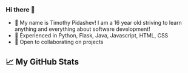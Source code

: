 ### Hi there 👋
- :adult: My name is Timothy Pidashev! I am a 16 year old striving to learn anything and everything about software development!
- :evergreen_tree: Experienced in Python, Flask, Java, Javascript, HTML, CSS
- 👯 Open to collaborating on projects
## &#x1f4c8; My GitHub Stats
<!--
![](https://github.com/timothypidashev/github-stats/blob/master/generated/overview.svg)
![](https://github.com/timothypidashev/github-stats/blob/master/generated/languages.svg)


<a href="https://github.com/timothypidashev/timothypidashev">
  <img align="center" src="https://github-readme-stats.vercel.app/api/top-langs/?username=timothypidashev&title_color=ffffff&text_color=c9cacc&icon_color=2bbc8a&bg_color=1d1f21" />
<a href="https://github.com/timothypidashev/timothypidashev">
  <img align="center" src="https://github-readme-stats.vercel.app/api?username=timothypidashev&show_icons=true&line_height=27&title_color=ffffff&text_color=c9cacc&icon_color=2bbc8a&bg_color=1d1f21" alt="My Stats" />
</a>
